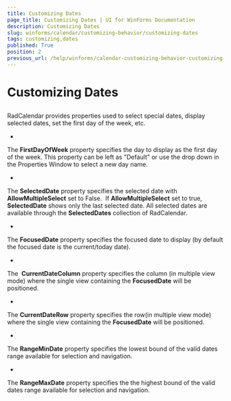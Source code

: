 ```yaml
---
title: Customizing Dates
page_title: Customizing Dates | UI for WinForms Documentation
description: Customizing Dates
slug: winforms/calendar/customizing-behavior/customizing-dates
tags: customizing,dates
published: True
position: 2
previous_url: /help/winforms/calendar-customizing-behavior-customizing-dates.html
---
```


# Customizing Dates



## 

RadCalendar provides properties used to select special dates, display selected dates, set the first day of the week, etc. 

* 
The __FirstDayOfWeek__ property specifies the day to display as the first day of the week. This property can be left as "Default" or use the drop down in the Properties Window to select a new day name.


* 
The __SelectedDate__ property specifies the selected date with __AllowMultipleSelect__ set to False.  If __AllowMultipleSelect__ set to true, __SelectedDate__ shows only the last selected date. All selected dates are available through the __SelectedDates__ collection of RadCalendar. 


* 
The __FocusedDate__ property specifies the focused date to display (by default the focused date is the current/today date). 


* 
The  __CurrentDateColumn__ property specifies the column (in multiple view mode) where the single view containing the __FocusedDate__ will be positioned. 


* 
The __CurrentDateRow__ property specifies the row(in multiple view mode) where the single view containing the __FocusedDate__ will be positioned. 


* 
The __RangeMinDate__ property specifies the lowest bound of the valid dates range available for selection and navigation. 


* 
The __RangeMaxDate__ property specifies the the highest bound of the valid dates range available for selection and navigation. 


